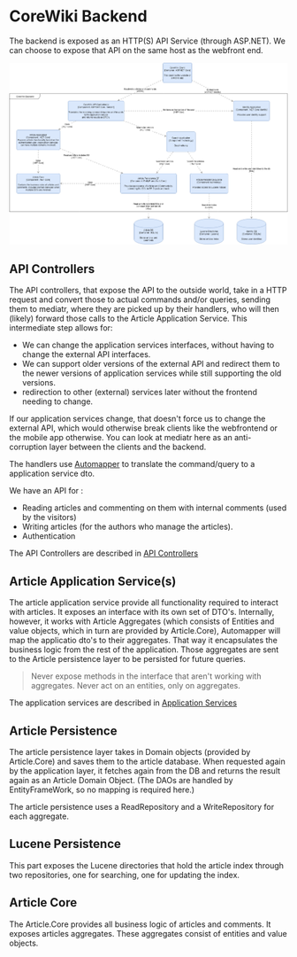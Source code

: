 # CoreWiki Backend

The backend is exposed as an HTTP(S) API Service (through ASP.NET). We can choose to expose that API on the same host as the webfront end.

![alt=Backend Component](3-CoreWiki-Components-Backend.png)

## API Controllers

The API controllers, that expose the API to the outside world, take in a HTTP request and convert those to actual commands and/or queries, sending them to mediatr, where they are picked up by their handlers, who will then (likely) forward those calls to the Article Application Service. This intermediate step allows for:

- We can change the application services interfaces, without having to change the external API interfaces.
- We can support older versions of the external API and redirect them to the newer versions of application services while still supporting the old versions.
- redirection to other (external) services later without the frontend needing to change.

If our application services change, that doesn't force us to change the external API, which would otherwise break clients like the webfrontend or the mobile app otherwise.
You can look at mediatr here as an anti-corruption layer between the clients and the backend.

The handlers use [Automapper](https://automapper.org/) to translate the command/query to a application service dto.

We have an API for :

- Reading articles and commenting on them with internal comments (used by the visitors)
- Writing articles (for the authors who manage the articles).
- Authentication

The API Controllers are described in [API Controllers](4-classes-apicontroller.md)

## Article Application Service(s)

The article application service provide all functionality required to interact with articles. It exposes an interface with its own set of DTO's. Internally, however, it works with Article Aggregates (which consists of Entities and value objects, which in turn are provided by Article.Core), Automapper will map the applicatio dto's to their aggregates. That way it encapsulates the business logic from the rest of the application.
Those aggregates are sent to the Article persistence layer to be persisted for future queries.

> Never expose methods in the interface that aren't working with aggregates. Never act on an entities, only on aggregates.

The application services are described in [Application Services](4-classes-applicationservice.md)

## Article Persistence

The article persistence layer takes in Domain objects (provided by Article.Core) and saves them to the article database. When requested again by the application layer, it fetches again from the DB and returns the result again as an Article Domain Object. (The DAOs are handled by EntityFrameWork, so no mapping is required here.)

The article persistence uses a ReadRepository and a WriteRepository for each aggregate.

## Lucene Persistence

This part exposes the Lucene directories that hold the article index through two repositories, one for searching, one for updating the index.

## Article Core

The Article.Core provides all business logic of articles and comments. It exposes articles aggregates. These aggregates consist of entities and value objects.

